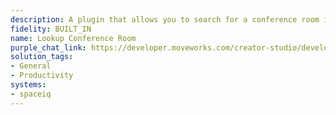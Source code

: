 ```yaml
---
description: A plugin that allows you to search for a conference room in your office.
fidelity: BUILT_IN
name: Lookup Conference Room
purple_chat_link: https://developer.moveworks.com/creator-studio/developer-tools/purple-chat/?conversation=%7B%22startTimestamp%22%3A%2211%3A43%2BAM%22%2C%22messages%22%3A%5B%7B%22parts%22%3A%5B%7B%22richText%22%3A%22%3Cp%3EWhere+is+Conference+Room+A%3F%3C%2Fp%3E%22%7D%5D%2C%22role%22%3A%22user%22%7D%2C%7B%22parts%22%3A%5B%7B%22reasoningSteps%22%3A%5B%7B%22richText%22%3A%22%3Cp%3EWorking+on%3A+%5C%22Where+is+Conference+Room+A%3F%5C%22%3C%2Fp%3E%22%2C%22status%22%3A%22pending%22%7D%2C%7B%22richText%22%3A%22%3Cp%3ESearching+room+registry+for+%5C%22Conference+Room+A%5C%22%3C%2Fp%3E%22%2C%22status%22%3A%22pending%22%7D%5D%7D%2C%7B%22richText%22%3A%22%3Cp%3E%3Cstrong%3EConference+Room+A%3C%2Fstrong%3E+is+located+at%3A%3Cbr%3E%5Cn-+%3Cstrong%3EAddress%3C%2Fstrong%3E%3A+1434+Main+Street%2C+Mountain+View%2C+California%2C+95111%2C+United+States%26nbsp%3B%3C%2Fp%3E%5Cn%3Cp%3E-+%3Cstrong%3EFloor%3C%2Fstrong%3E%3A+Floor+1%3C%2Fp%3E%22%7D%2C%7B%22generator%22%3A%22full%22%7D%2C%7B%22richText%22%3A%22%3Cp%3E%3Cem%3EImage+of+Conference+Room%3C%2Fem%3E%3C%2Fp%3E%5Cn%3Cp%3E%3Cbr%3E%3C%2Fp%3E%5Cn%3Cp%3E%3Cbr%3E%5Cn+If+you+need+any+further+information+or+assistance%2C+feel+free+to+ask%21%3C%2Fp%3E%22%7D%5D%2C%22role%22%3A%22assistant%22%7D%5D%7D
solution_tags:
- General
- Productivity
systems:
- spaceiq
---
```

